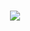 
<h1 align="center">
    <img src="https://readme-typing-svg.herokuapp.com/?font=Righteous&size=35&center=true&vCenter=true&width=500&height=70&duration=4000&lines=Hi+👋😁;+I'm+a+student+at+Burapha+University.;" />
</h1>
